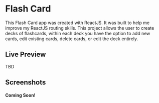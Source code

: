 # Flash Card
This Flash Card app was created with ReactJS. It was built to help me improve my ReactJS routing skills. This project allows the user to create decks of flashcards, within each deck you have the option to add new cards, edit existing cards, delete cards, or edit the deck entirely. 
## Live Preview
TBD

## Screenshots
#### Coming Soon!
